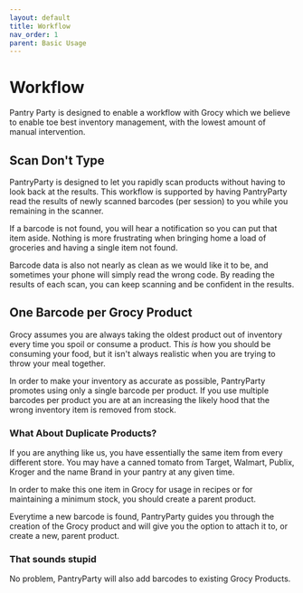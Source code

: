 ```yaml
---
layout: default
title: Workflow
nav_order: 1
parent: Basic Usage
---
```


# Workflow
Pantry Party is designed to enable a workflow with Grocy which we believe to enable toe best inventory management, with the lowest amount of manual intervention.

## Scan Don't Type
PantryParty is designed to let you rapidly scan products without having to look back at the results. This workflow is supported by having PantryParty read the results of newly scanned barcodes (per session) to you while you remaining in the scanner.

If a barcode is not found, you will hear a notification so you can put that item aside. Nothing is more frustrating when bringing home a load of groceries and having a single item not found.

Barcode data is also not nearly as clean as we would like it to be, and sometimes your phone will simply read the wrong code. By reading the results of each scan, you can keep scanning and be confident in the results.

## One Barcode per Grocy Product
Grocy assumes you are always taking the oldest product out of inventory every time you spoil or consume a product. This _is_ how you should be consuming your food, but it isn't always realistic when you are trying to throw your meal together.

In order to make your inventory as accurate as possible, PantryParty promotes using only a single barcode per product. If you use multiple barcodes per product you are at an increasing the likely hood that the wrong inventory item is removed from stock.

### What About Duplicate Products?
If you are anything like us, you have essentially the same item from every different store. You may have a canned tomato from Target, Walmart, Publix, Kroger and the name Brand in your pantry at any given time.

In order to make this one item in Grocy for usage in recipes or for maintaining a minimum stock, you should create a parent product.

Everytime a new barcode is found, PantryParty guides you through the creation of the Grocy product and will give you the option to attach it to, or create a new, parent product.

### That sounds stupid
No problem, PantryParty will also add barcodes to existing Grocy Products.
